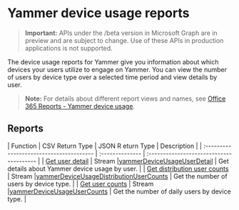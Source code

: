 # Yammer device usage reports

> **Important:** APIs under the /beta version in Microsoft Graph are in preview and are subject to change. Use of these APIs in production applications is not supported.

The device usage reports for Yammer give you information about which devices your users utilize to engage on Yammer. You can view the number of users by device type over a selected time period and view details by user.

> **Note:** For details about different report views and names, see [Office 365 Reports - Yammer device usage](https://support.office.com/client/Yammer-device-usage-b793ffdd-effa-43d0-849a-b1ca2e899f38).

## Reports

| Function                                 | CSV Return Type | JSON R eturn Type | Description                              |
| :--------------------------------------- | :-------------- | :--------------------------------------- |
| [Get user detail](../api/reportroot_getyammerdeviceusageuserdetail.md) | Stream       |[yammerDeviceUsageUserDetail](../resources/yammerdeviceusageuserdetail.md)   | Get details about Yammer device usage by user. |
| [Get distribution user counts](../api/reportroot_getyammerdeviceusagedistributionusercounts.md) | Stream     |[yammerDeviceUsageDistributionUserCounts](../resources/yammerdeviceusagedistributionusercounts.md)     | Get the number of users by device type.  |
| [Get user counts](../api/reportroot_getyammerdeviceusageusercounts.md) | Stream    |[yammerDeviceUsageUserCounts](../resources/yammerdeviceusageusercounts.md)      | Get the number of daily users by device type. |
